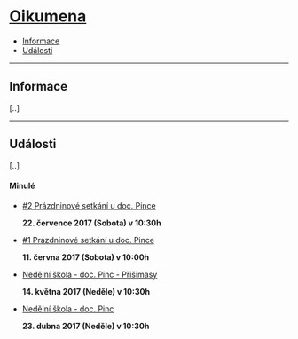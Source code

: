 # [Oikumena](http://oikumena.cz/)

- [Informace](#Informace)
- [Události](#Udalosti)


***

## Informace

[..]

***

## Události

[..]

#### Minulé

* [#2 Prázdninové setkání u doc. Pince](https://www.facebook.com/events/1627546073924610/)

   __22. července 2017 (Sobota) v 10:30h__

* [#1 Prázdninové setkání u doc. Pince](https://www.facebook.com/events/1463509360339210/)

   __11. června 2017 (Sobota) v 10:00h__

* [Nedělní škola - doc. Pinc - Přišimasy](https://www.facebook.com/events/1564334846941729/)

  __14. května 2017 (Neděle) v 10:30h__

* [Nedělní škola - doc. Pinc](https://www.facebook.com/events/1915169085397014/)

  __23. dubna 2017 (Neděle) v 10:30h__
